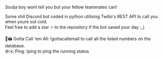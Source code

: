 Soulja boy wont tell you but your fellow teammates can!


Some shit Discord bot coded in python utilising Twilio's REST API to call you when youre out cold.    
Feel free to add a star ⭐ to the repository if the bot saved your day :_)    
  
  
👩🖨️ Gotta Call 'em All: !gottacallemall to call all the listed numbers on the database.  
⚙️✉️ Ping: !ping to ping the running status 
